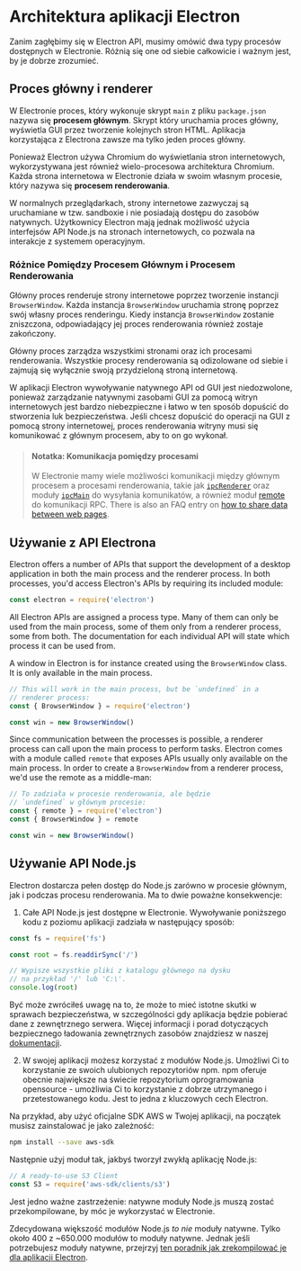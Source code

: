 # Architektura aplikacji Electron

Zanim zagłębimy się w Electron API, musimy omówić dwa typy procesów dostępnych w Electronie. Różnią się one od siebie całkowicie i ważnym jest, by je dobrze zrozumieć.

## Proces główny i renderer

W Electronie proces, który wykonuje skrypt `main` z pliku `package.json` nazywa się **procesem głównym**. Skrypt który uruchamia proces główny, wyświetla GUI przez tworzenie kolejnych stron HTML. Aplikacja korzystająca z Electrona zawsze ma tylko jeden proces główny.

Ponieważ Electron używa Chromium do wyświetlania stron internetowych, wykorzystywana jest również wielo-procesowa architektura Chromium. Każda strona internetowa w Electronie działa w swoim własnym procesie, który nazywa się **procesem renderowania**.

W normalnych przeglądarkach, strony internetowe zazwyczaj są uruchamiane w tzw. sandboxie i nie posiadają dostępu do zasobów natywnych. Użytkownicy Electron mają jednak możliwość użycia interfejsów API Node.js na stronach internetowych, co pozwala na interakcje z systemem operacyjnym.

### Różnice Pomiędzy Procesem Głównym i Procesem Renderowania

Główny proces renderuje strony internetowe poprzez tworzenie instancji `BrowserWindow`. Każda instancja `BrowserWindow` uruchamia stronę poprzez swój własny proces renderingu. Kiedy instancja `BrowserWindow` zostanie zniszczona, odpowiadający jej proces renderowania również zostaje zakończony.

Główny proces zarządza wszystkimi stronami oraz ich procesami renderowania. Wszystkie procesy renderowania są odizolowane od siebie i zajmują się wyłącznie swoją przydzieloną stroną internetową.

W aplikacji Electron wywoływanie natywnego API od GUI jest niedozwolone, ponieważ zarządzanie natywnymi zasobami GUI za pomocą witryn internetowych jest bardzo niebezpieczne i łatwo w ten sposób dopuścić do stworzenia luk bezpieczeństwa. Jeśli chcesz dopuścić do operacji na GUI z pomocą strony internetowej, proces renderowania witryny musi się komunikować z głównym procesem, aby to on go wykonał.

> #### Notatka: Komunikacja pomiędzy procesami
> 
> W Electronie mamy wiele możliwości komunikacji między głównym procesem a procesami renderowania, takie jak [`ipcRenderer`](../api/ipc-renderer.md) oraz moduły [`ipcMain`](../api/ipc-main.md) do wysyłania komunikatów, a również moduł [remote](../api/remote.md) do komunikacji RPC. There is also an FAQ entry on [how to share data between web pages](../faq.md#how-to-share-data-between-web-pages).

## Używanie z API Electrona

Electron offers a number of APIs that support the development of a desktop application in both the main process and the renderer process. In both processes, you'd access Electron's APIs by requiring its included module:

```javascript
const electron = require('electron')
```

All Electron APIs are assigned a process type. Many of them can only be used from the main process, some of them only from a renderer process, some from both. The documentation for each individual API will state which process it can be used from.

A window in Electron is for instance created using the `BrowserWindow` class. It is only available in the main process.

```javascript
// This will work in the main process, but be `undefined` in a
// renderer process:
const { BrowserWindow } = require('electron')

const win = new BrowserWindow()
```

Since communication between the processes is possible, a renderer process can call upon the main process to perform tasks. Electron comes with a module called `remote` that exposes APIs usually only available on the main process. In order to create a `BrowserWindow` from a renderer process, we'd use the remote as a middle-man:

```javascript
// To zadziała w procesie renderowania, ale będzie 
// `undefined` w głównym procesie:
const { remote } = require('electron')
const { BrowserWindow } = remote

const win = new BrowserWindow()
```

## Używanie API Node.js

Electron dostarcza pełen dostęp do Node.js zarówno w procesie głównym, jak i podczas procesu renderowania. Ma to dwie poważne konsekwencje:

1) Całe API Node.js jest dostępne w Electronie. Wywoływanie poniższego kodu z poziomu aplikacji zadziała w następujący sposób:

```javascript
const fs = require('fs')

const root = fs.readdirSync('/')

// Wypisze wszystkie pliki z katalogu głównego na dysku
// na przykład '/' lub 'C:\'.
console.log(root)
```

Być może zwróciłeś uwagę na to, że może to mieć istotne skutki w sprawach bezpieczeństwa, w szczególności gdy aplikacja będzie pobierać dane z zewnętrznego serwera. Więcej informacji i porad dotyczących bezpiecznego ładowania zewnętrznych zasobów znajdziesz w naszej [dokumentacji](./security.md).

2) W swojej aplikacji możesz korzystać z modułów Node.js. Umożliwi Ci to korzystanie ze swoich ulubionych repozytoriów npm. npm oferuje obecnie największe na świecie repozytorium oprogramowania opensource - umożliwia Ci to korzystanie z dobrze utrzymanego i przetestowanego kodu. Jest to jedna z kluczowych cech Electron.

Na przykład, aby użyć oficjalne SDK AWS w Twojej aplikacji, na początek musisz zainstalować je jako zależność:

```sh
npm install --save aws-sdk
```

Następnie użyj moduł tak, jakbyś tworzył zwykłą aplikację Node.js:

```javascript
// A ready-to-use S3 Client
const S3 = require('aws-sdk/clients/s3')
```

Jest jedno ważne zastrzeżenie: natywne moduły Node.js muszą zostać przekompilowane, by móc je wykorzystać w Electronie.

Zdecydowana większość modułów Node.js *to nie* moduły natywne. Tylko około 400 z ~650.000 modułów to moduły natywne. Jednak jeśli potrzebujesz moduły natywne, przejrzyj [ten poradnik jak zrekompilować je dla aplikacji Electron](./using-native-node-modules.md).